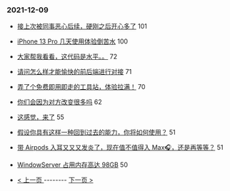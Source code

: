 ### 2021-12-09 
- [接上次被同事恶心后续，硬刚之后开心多了](https://www.v2ex.com/t/821072) 101
- [iPhone 13 Pro 几天使用体验倒苦水](https://www.v2ex.com/t/821098) 100
- [大家帮我看看，这代码是水平。。](https://www.v2ex.com/t/821118) 72
- [请问怎么样才能愉快的前后端进行对接](https://www.v2ex.com/t/821032) 71
- [弄了个免费即用即走的工具站，体验拉满！](https://www.v2ex.com/t/821078) 70
- [你们会因为对方改变很多吗](https://www.v2ex.com/t/821076) 62
- [这感觉，来了](https://www.v2ex.com/t/821138) 55
- [假设你具有这样一种回到过去的能力，你将如何使用？](https://www.v2ex.com/t/821015) 51
- [带 Airpods 入耳又又又发炎了，现在值不值得入 Max🎧，还是再等等？](https://www.v2ex.com/t/821082) 51
- [WindowServer 占用内存高达 98GB](https://www.v2ex.com/t/821049) 50 

- [ < 上一页 ](https://github.com/able8/v2ex-hot-record/blob/master/2021-12-08.md) -------- [ 下一页 > ](https://github.com/able8/v2ex-hot-record/blob/master/2021-12-10.md)